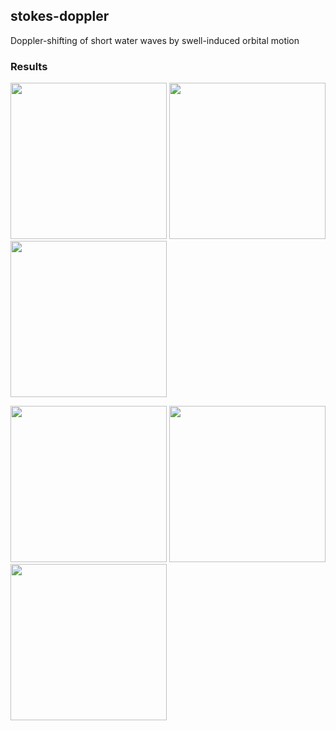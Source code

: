 ## stokes-doppler

Doppler-shifting of short water waves by swell-induced orbital motion

### Results

<p>
<img src="https://raw.githubusercontent.com/milancurcic/stokes-doppler/master/figures/kshort_kl%3D0.5_a%3D0.001_ks%3D060.png" width="250">
<img src="https://raw.githubusercontent.com/milancurcic/stokes-doppler/master/figures/kshort_kl%3D0.5_a%3D0.010_ks%3D060.png" width="250">
<img src="https://raw.githubusercontent.com/milancurcic/stokes-doppler/master/figures/kshort_kl%3D0.5_a%3D0.100_ks%3D060.png" width="250">
</p>

<p>
<img src="https://raw.githubusercontent.com/milancurcic/stokes-doppler/master/figures/kshort_kl%3D1.0_a%3D0.001_ks%3D060.png" width="250">
<img src="https://raw.githubusercontent.com/milancurcic/stokes-doppler/master/figures/kshort_kl%3D1.0_a%3D0.010_ks%3D060.png" width="250">
<img src="https://raw.githubusercontent.com/milancurcic/stokes-doppler/master/figures/kshort_kl%3D1.0_a%3D0.100_ks%3D060.png" width="250">
</p>

